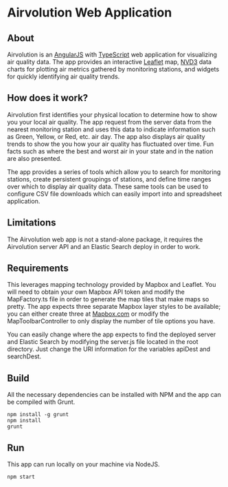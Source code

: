 # Airvolution Web Application

## About

Airvolution is an [AngularJS](https://angularjs.org/) with [TypeScript](https://www.typescriptlang.org/) web application for visualizing air quality data. The app provides an interactive [Leaflet](http://leafletjs.com/) map, [NVD3](http://nvd3.org/) data charts for plotting air metrics gathered by monitoring stations, and widgets for quickly identifying air quality trends. 

## How does it work?

Airvolution first identifies your physical location to determine how to show you your local air quality. The app request from the server data from the nearest monitoring station and uses this data to indicate information such as Green, Yellow, or Red, etc. air day. The app also displays air quality trends to show the you how your air quality has fluctuated over time. Fun facts such as where the best and worst air in your state and in the nation are also presented.

The app provides a series of tools which allow you to search for monitoring stations, create persistent groupings of stations, and define time ranges over which to display air quality data. These same tools can be used to configure CSV file downloads which can easily import into and spreadsheet application.

## Limitations

The Airvolution web app is not a stand-alone package, it requires the Airvolution server API and an Elastic Search deploy in order to work. 

## Requirements

This leverages mapping technology provided by Mapbox and Leaflet. You will need to obtain your own Mapbox API token and modify the MapFactory.ts file in order to generate the map tiles that make maps so pretty. The app expects three separate Mapbox layer styles to be available; you can either create three at [Mapbox.com](https://www.mapbox.com/) or modify the MapToolbarController to only display the number of tile options you have.

You can easily change where the app expects to find the deployed server and Elastic Search by modifying the server.js file located in the root directory. Just change the URI information for the variables apiDest and searchDest.

## Build

All the necessary dependencies can be installed with NPM and the app can be compiled with Grunt.

    npm install -g grunt
    npm install    
    grunt    

## Run

This app can run locally on your machine via NodeJS. 

    npm start
    






